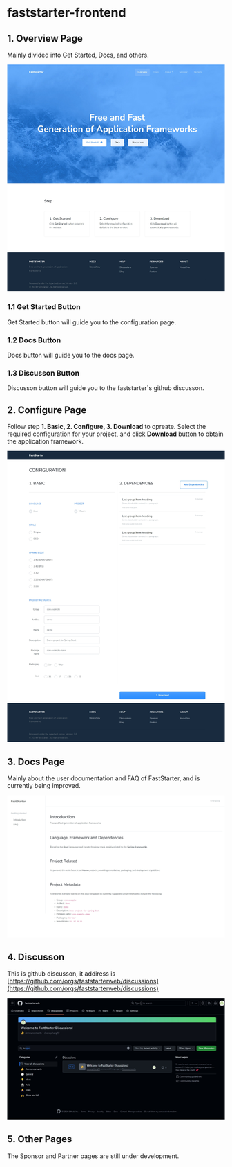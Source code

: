 # faststarter-frontend

## 1. Overview Page

Mainly divided into Get Started, Docs, and others.

![overview-page](./assets/images/overview-page.jpeg)

### 1.1 Get Started Button

Get Started button will guide you to the configuration page.

### 1.2 Docs Button

Docs button will guide you to the docs page.

### 1.3 Discusson Button

Discusson button will guide you to the faststarter`s github discusson.

## 2. Configure Page

Follow step **1. Basic, 2. Configure, 3. Download** to opreate. Select the required configuration for your project, and click **Download** button to obtain the application framework.

![configure-page](./assets/images/configure-page.jpeg)

## 3. Docs Page

Mainly about the user documentation and FAQ of FastStarter, and is currently being improved.

![docs-page](./assets/images/docs-page.jpeg)


## 4. Discusson

This is github discusson, it addiress is [https://github.com/orgs/faststarterweb/discussions](https://github.com/orgs/faststarterweb/discussions)

![discusson-page](./assets/images/discusson-page.jpeg)

## 5. Other Pages

The Sponsor and Partner pages are still under development.